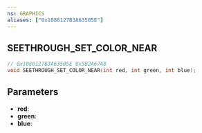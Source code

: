 ```yaml
---
ns: GRAPHICS
aliases: ["0x1086127B3A63505E"]
---
```

## SEETHROUGH_SET_COLOR_NEAR

```c
// 0x1086127B3A63505E 0x5B2A67A8
void SEETHROUGH_SET_COLOR_NEAR(int red, int green, int blue);
```


## Parameters
* **red**: 
* **green**: 
* **blue**: 

